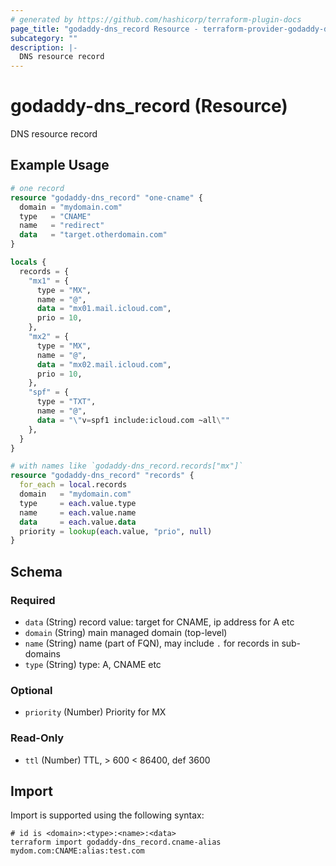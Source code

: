 ```yaml
---
# generated by https://github.com/hashicorp/terraform-plugin-docs
page_title: "godaddy-dns_record Resource - terraform-provider-godaddy-dns"
subcategory: ""
description: |-
  DNS resource record
---
```


# godaddy-dns_record (Resource)

DNS resource record

## Example Usage

```terraform
# one record
resource "godaddy-dns_record" "one-cname" {
  domain = "mydomain.com"
  type   = "CNAME"
  name   = "redirect"
  data   = "target.otherdomain.com"
}

locals {
  records = {
    "mx1" = {
      type = "MX",
      name = "@",
      data = "mx01.mail.icloud.com",
      prio = 10,
    },
    "mx2" = {
      type = "MX",
      name = "@",
      data = "mx02.mail.icloud.com",
      prio = 10,
    },
    "spf" = {
      type = "TXT",
      name = "@",
      data = "\"v=spf1 include:icloud.com ~all\""
    },
  }
}

# with names like `godaddy-dns_record.records["mx"]`
resource "godaddy-dns_record" "records" {
  for_each = local.records
  domain   = "mydomain.com"
  type     = each.value.type
  name     = each.value.name
  data     = each.value.data
  priority = lookup(each.value, "prio", null)
}
```

<!-- schema generated by tfplugindocs -->
## Schema

### Required

- `data` (String) record value: target for CNAME, ip address for A etc
- `domain` (String) main managed domain (top-level)
- `name` (String) name (part of FQN), may include `.` for records in sub-domains
- `type` (String) type: A, CNAME etc

### Optional

- `priority` (Number) Priority for MX

### Read-Only

- `ttl` (Number) TTL, > 600 < 86400, def 3600

## Import

Import is supported using the following syntax:

```shell
# id is <domain>:<type>:<name>:<data>
terraform import godaddy-dns_record.cname-alias mydom.com:CNAME:alias:test.com
```
